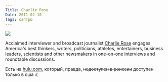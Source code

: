 ```yaml
---
Title: Charlie Rose
Date: 2011-02-10
Tags: саптрю
---
```


<div class="text"><p><img src="http://dl.dropbox.com/u/140528/site/charlie_rose.jpg" /></p>
<p>Acclaimed interviewer and broadcast journalist <a href="http://www.charlierose.com/">Charlie Rose</a> engages America's best thinkers, writers, politicians, athletes, entertainers, business leaders, scientists and other newsmakers in one-on-one interviews and roundtable discussions.</p>
<p>Есть на <a href="http://www.hulu.com/charlie-rose">hulu.com</a>, который, правда, <s>недоступен в роисcии</s> доступен только в сша :(</p></div>